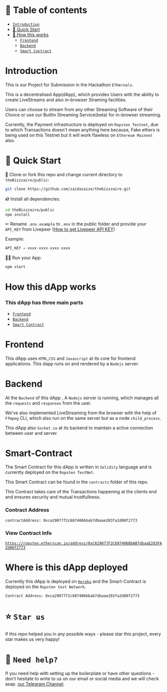 # 🧭 Table of contents

- [`Introduction`](#Introduction)
- [🚀 Quick Start](#🚀-Quick-Start)
- [🚀 How this works](#How-this-dApp-works)
	- [`Frontend`](#Frontend)
	- [`Backend`](#Backend)
	- [`Smart Contract`](#Smart-Contract)


# Introduction

This is our Project for Submission in the Hackathon `ETHernals`.

This is a decentralised App(dApp), which provides Users with the ability to create LiveStreams and also in-browser Straming facilities.

Users can choose to stream from any other Streaming Software of their Choice or use our Builtin Streaming Service(beta) for in-browser streaming.

Currently, the Payment infrastructure is deployed on `Ropsten Testnet`, due to which Transactions doesn't mean anything here because, Fake ethers is being used on this Testnet but it will work flawless on `Ethereum Mainnet` also.

# 🚀 Quick Start

📄 Clone or fork this repo and change current directory to `theBizzzaire/public`:

```sh
git clone https://github.com/zaidazaize/thebizzzaire.git
```

💿 Install all dependencies:

```sh
cd theBizzzaire/public
npm install
```

✏ Rename `.env.example` to `.env` in the public folder and provide your `API_KEY` from Livepeer ([How to get Livepeer API KEY](https://livepeer.com/docs/guides/api-keys/create-an-api-key))

Example:

```jsx
API_KEY = xxxx-xxxx-xxxx-xxxx
```

🚴‍♂️ Run your App:

```sh
npm start
```

# How this dApp works

### This dApp has three main parts 
- [`Frontend`](#Frontend)
- [`Backend`](#Backend)
- [`Smart Contract`](#Smart-Contract)


# Frontend

This dApp uses `HTML`,`CSS` and `Javascript` at its core for frontend applications.
This dapp runs on and rendered by  a `Nodejs` server.

# Backend

At the `Backend` of this dApp , A `Nodejs` server is running, which manages all the `requests` and `responses` from the user. 

We've also implemented LiveStreaming from the browser with the help of `Ffmpeg` CLI, which also run on the same server but as a node `child_process`.

This dApp also `Socket.io` at its backend to maintain a active connection between user and server.

# Smart-Contract

The Smart Contract for this dApp is written in `Solidity` language and is currently deployed on the `Ropsten TestNet`.

This Smart Contract can be found in the `contracts` folder of this repo.

This Contract takes care of the Transactions happening at the clients end and ensures security and mutual trustfullness.

### Contract Address
```
contractAddress: 0xca29077f2c687406bbab7dbaae283fa2d00f2773
```
### View Contract Info

[`https://ropsten.etherscan.io/address/0xCA29077F2C687406BbAB7dbaaE283FA2d00f2773`](https://ropsten.etherscan.io/address/0xCA29077F2C687406BbAB7dbaaE283FA2d00f2773)


# Where is this dApp deployed

Currently this dApp is deployed on [`Heroku`](https://livepeer.herokuapp.com) and the Smart-Contract is deployed on the `Ropsten test Network`.

```
Contract Address: 0xca29077f2c687406bbab7dbaae283fa2d00f2773
```


# ⭐️ `Star us`

If this repo helped you in any possible ways - please star this project, every star makes us very happy!

# 🤝 `Need help?`

If you need help with setting up the boilerplate or have other questions - don't hesitate to write to us on our email or social media  and we will check asap. [our Telegram Channel](https://t.me/+ZNgNXhNmMtliZTY9).




